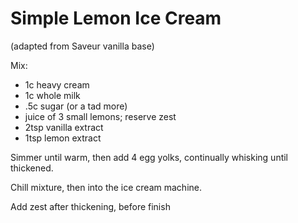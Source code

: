 Simple Lemon Ice Cream
===============
(adapted from Saveur vanilla base)

Mix:
- 1c heavy cream
- 1c whole milk
- .5c sugar (or a tad more)
- juice of 3 small lemons; reserve zest
- 2tsp vanilla extract
- 1tsp lemon extract

Simmer until warm, then add 4 egg yolks, continually whisking until thickened.

Chill mixture, then into the ice cream machine.

Add zest after thickening, before finish

